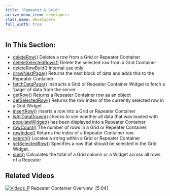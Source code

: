 ```yaml
---
title: "Repeater & Grid"
active_menu_item: developers
class_name: developers
full_width: true
---
```



## In This Section:

 - [deleteRow()](/developers/documentation/scripting-apis/client-api/widget-object-functions/repeater-grid/deleterow)
    Deletes a row from a Grid or Repeater Container
 - [deleteSelectedRows()](/developers/documentation/scripting-apis/client-api/widget-object-functions/repeater-grid/deleteselectedrows)
    Delete the selected row from a Grid Container
 - [deleteRowById()](/developers/documentation/scripting-apis/client-api/widget-object-functions/repeater-grid/deleterowbyid)
    Internal use only
 - [drawNextPage()](/developers/documentation/scripting-apis/client-api/widget-object-functions/repeater-grid/drawnextpage)
    Returns the next block of data and adds this to the Repeater Container
 - [fetchDataPage()](/developers/documentation/scripting-apis/client-api/widget-object-functions/repeater-grid/fetchdata)
    Instructs a Grid or Repeater Container Widget to fetch a 'page' of data from the server
 - [getRow()](/developers/documentation/scripting-apis/client-api/widget-object-functions/repeater-grid/getrow)
    Returns a Repeater Container row as an object
 - [getSelectedRow()](/developers/documentation/scripting-apis/client-api/widget-object-functions/repeater-grid/getselectedrow)
    Returns the row index of the currently selected row in a Grid Widget
 - [insertRow()](/developers/documentation/scripting-apis/client-api/widget-object-functions/repeater-grid/insertrow)
    Inserts a row into a Grid or Repeater Container
 - [isAllDataDrawn()](/developers/documentation/scripting-apis/client-api/widget-object-functions/repeater-grid/isalldatadrawn)
    checks to see whether all data that was loaded with [populateWidget()](/developers/documentation/scripting-apis/client-api/widget-data-state-manipulation/populatewidget/) has been displayed into a Repeater Container
 - [rowCount()](/developers/documentation/scripting-apis/client-api/widget-object-functions/repeater-grid/length)
    The number of rows in a Grid or Repeater Container
 - [rowIndex()](/developers/documentation/scripting-apis/client-api/widget-object-functions/repeater-grid/rowindex)
    Returns the index of a Repeater Container row
 - [search()](/developers/documentation/product-guide/widget-properties-events/advanced/search)
    Locates a string within a Grid or Repeater Container
 - [setSelectedRow()](/developers/documentation/scripting-apis/client-api/widget-object-functions/repeater-grid/setselectedrow)
    Specifies a row that should be selected in the Grid Widget.
 - [sum()](/developers/documentation/scripting-apis/client-api/widget-object-functions/repeater-grid/sum)
    Calculates the total of a Grid column or a Widget across all rows of a Repeater

## Related Videos

[![Videos\_P](/img/docs/videos_p.png)](http://www.youtube.com/v/3rAyD-f30ic?autoplay=1&hd=1&fs=1&showsearch=0&rel=0&) Repeater Container Overview  [5:04]

